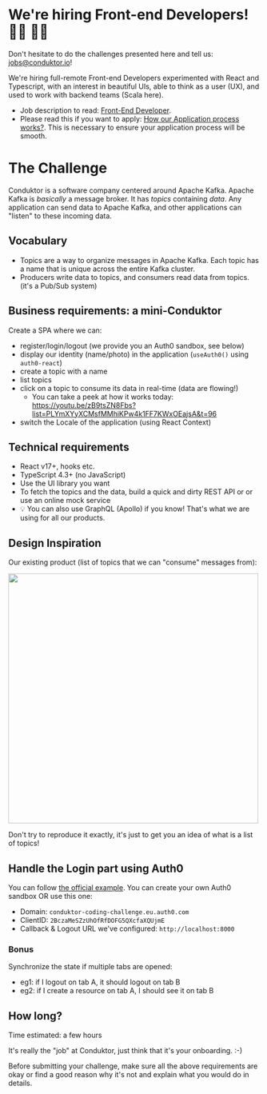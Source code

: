 # We're hiring Front-end Developers! 👨‍💻 👩‍💻

Don't hesitate to do the challenges presented here and tell us: jobs@conduktor.io!

We're hiring full-remote Front-end Developers experimented with React and Typescript, with an interest in beautiful UIs, able to think as a user (UX), and used to work with backend teams (Scala here).

- Job description to read: [Front-End Developer](https://jobs.lever.co/conduktor/7fcba886-ff74-4e08-a76d-de9c51e5c838).
- Please read this if you want to apply: [How our Application process works?](../application-process.md). This is necessary to ensure your application process will be smooth.

# The Challenge

Conduktor is a software company centered around Apache Kafka.
Apache Kafka is _basically_ a message broker. It has _topics_ containing _data_. Any application can send data to Apache Kafka, and other applications can "listen" to these incoming data.

## Vocabulary

- Topics are a way to organize messages in Apache Kafka. Each topic has a name that is unique across the entire Kafka cluster.
- Producers write data to topics, and consumers read data from topics. (it's a Pub/Sub system)

## Business requirements: a mini-Conduktor

Create a SPA where we can:

- register/login/logout (we provide you an Auth0 sandbox, see below)
- display our identity (name/photo) in the application (`useAuth0()` using `auth0-react`)
- create a topic with a name
- list topics
- click on a topic to consume its data in real-time (data are flowing!)
  - You can take a peek at how it works today: https://youtu.be/zB9tsZN8Fbs?list=PLYmXYyXCMsfMMhiKPw4k1FF7KWxOEajsA&t=96
- switch the Locale of the application (using React Context)

## Technical requirements

- React v17+, hooks etc.
- TypeScript 4.3+ (no JavaScript)
- Use the UI library you want
- To fetch the topics and the data, build a quick and dirty REST API or or use an online mock service
- 💡 You can also use GraphQL (Apollo) if you know! That's what we are using for all our products.

## Design Inspiration

Our existing product (list of topics that we can "consume" messages from):

<img src="https://user-images.githubusercontent.com/3936459/129449736-1f953556-30e9-44af-b753-fab8806fde69.png" width=500 />

Don't try to reproduce it exactly, it's just to get you an idea of what is a list of topics!

## Handle the Login part using Auth0

You can follow [the official example](https://auth0.com/docs/quickstart/spa/react/01-login).
You can create your own Auth0 sandbox OR use this one:

- Domain: `conduktor-coding-challenge.eu.auth0.com`
- ClientID: `2BczaMeSZzUhOfRfDOFG5QXcfaXQUjmE`
- Callback & Logout URL we've configured: `http://localhost:8000`

### Bonus

Synchronize the state if multiple tabs are opened:

- eg1: if I logout on tab A, it should logout on tab B
- eg2: if I create a resource on tab A, I should see it on tab B
  
## How long?

Time estimated: a few hours

It's really the "job" at Conduktor, just think that it's your onboarding. :-)

Before submitting your challenge, make sure all the above requirements are okay or find a good reason why it's not and explain what you would do in details.
